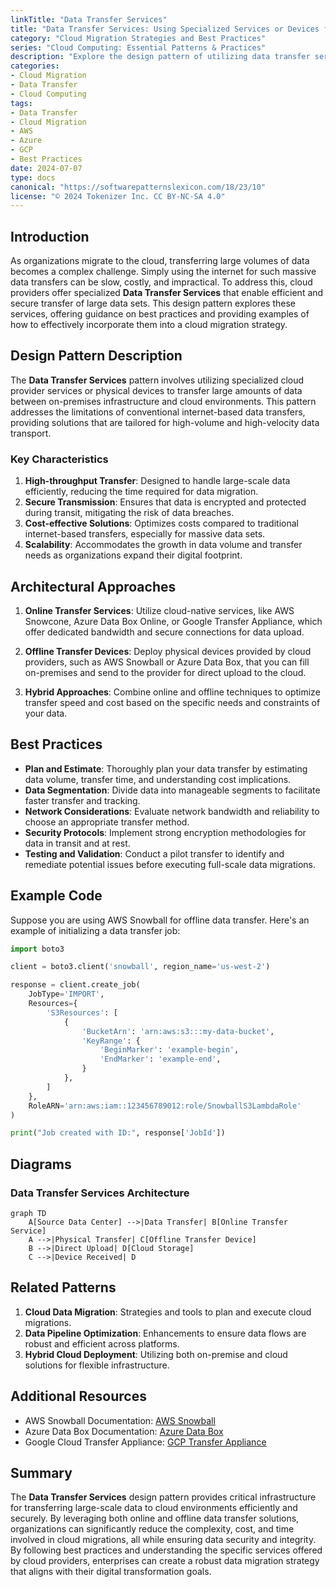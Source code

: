```yaml
---
linkTitle: "Data Transfer Services"
title: "Data Transfer Services: Using Specialized Services or Devices for Large Data Transfers"
category: "Cloud Migration Strategies and Best Practices"
series: "Cloud Computing: Essential Patterns & Practices"
description: "Explore the design pattern of utilizing data transfer services or devices to handle large-scale data transfers efficiently and securely during cloud migration."
categories:
- Cloud Migration
- Data Transfer
- Cloud Computing
tags:
- Data Transfer
- Cloud Migration
- AWS
- Azure
- GCP
- Best Practices
date: 2024-07-07
type: docs
canonical: "https://softwarepatternslexicon.com/18/23/10"
license: "© 2024 Tokenizer Inc. CC BY-NC-SA 4.0"
---
```


## Introduction

As organizations migrate to the cloud, transferring large volumes of data becomes a complex challenge. Simply using the internet for such massive data transfers can be slow, costly, and impractical. To address this, cloud providers offer specialized **Data Transfer Services** that enable efficient and secure transfer of large data sets. This design pattern explores these services, offering guidance on best practices and providing examples of how to effectively incorporate them into a cloud migration strategy.

## Design Pattern Description

The **Data Transfer Services** pattern involves utilizing specialized cloud provider services or physical devices to transfer large amounts of data between on-premises infrastructure and cloud environments. This pattern addresses the limitations of conventional internet-based data transfers, providing solutions that are tailored for high-volume and high-velocity data transport.

### Key Characteristics

1. **High-throughput Transfer**: Designed to handle large-scale data efficiently, reducing the time required for data migration.
2. **Secure Transmission**: Ensures that data is encrypted and protected during transit, mitigating the risk of data breaches.
3. **Cost-effective Solutions**: Optimizes costs compared to traditional internet-based transfers, especially for massive data sets.
4. **Scalability**: Accommodates the growth in data volume and transfer needs as organizations expand their digital footprint.

## Architectural Approaches

1. **Online Transfer Services**: Utilize cloud-native services, like AWS Snowcone, Azure Data Box Online, or Google Transfer Appliance, which offer dedicated bandwidth and secure connections for data upload.
   
2. **Offline Transfer Devices**: Deploy physical devices provided by cloud providers, such as AWS Snowball or Azure Data Box, that you can fill on-premises and send to the provider for direct upload to the cloud.

3. **Hybrid Approaches**: Combine online and offline techniques to optimize transfer speed and cost based on the specific needs and constraints of your data.

## Best Practices

- **Plan and Estimate**: Thoroughly plan your data transfer by estimating data volume, transfer time, and understanding cost implications.
- **Data Segmentation**: Divide data into manageable segments to facilitate faster transfer and tracking.
- **Network Considerations**: Evaluate network bandwidth and reliability to choose an appropriate transfer method.
- **Security Protocols**: Implement strong encryption methodologies for data in transit and at rest.
- **Testing and Validation**: Conduct a pilot transfer to identify and remediate potential issues before executing full-scale data migrations.

## Example Code

Suppose you are using AWS Snowball for offline data transfer. Here's an example of initializing a data transfer job:

```python
import boto3

client = boto3.client('snowball', region_name='us-west-2')

response = client.create_job(
    JobType='IMPORT',
    Resources={
        'S3Resources': [
            {
                'BucketArn': 'arn:aws:s3:::my-data-bucket',
                'KeyRange': {
                    'BeginMarker': 'example-begin',
                    'EndMarker': 'example-end',
                }
            },
        ]
    },
    RoleARN='arn:aws:iam::123456789012:role/SnowballS3LambdaRole'
)

print("Job created with ID:", response['JobId'])
```

## Diagrams

### Data Transfer Services Architecture

```mermaid
graph TD
    A[Source Data Center] -->|Data Transfer| B[Online Transfer Service]
    A -->|Physical Transfer| C[Offline Transfer Device]
    B -->|Direct Upload| D[Cloud Storage]
    C -->|Device Received| D
```

## Related Patterns

1. **Cloud Data Migration**: Strategies and tools to plan and execute cloud migrations.
2. **Data Pipeline Optimization**: Enhancements to ensure data flows are robust and efficient across platforms.
3. **Hybrid Cloud Deployment**: Utilizing both on-premise and cloud solutions for flexible infrastructure.

## Additional Resources

- AWS Snowball Documentation: [AWS Snowball](https://aws.amazon.com/snowball/)
- Azure Data Box Documentation: [Azure Data Box](https://azure.microsoft.com/en-us/services/databox/)
- Google Cloud Transfer Appliance: [GCP Transfer Appliance](https://cloud.google.com/storage/transfer-appliance/)

## Summary

The **Data Transfer Services** design pattern provides critical infrastructure for transferring large-scale data to cloud environments efficiently and securely. By leveraging both online and offline data transfer solutions, organizations can significantly reduce the complexity, cost, and time involved in cloud migrations, all while ensuring data security and integrity. By following best practices and understanding the specific services offered by cloud providers, enterprises can create a robust data migration strategy that aligns with their digital transformation goals.
